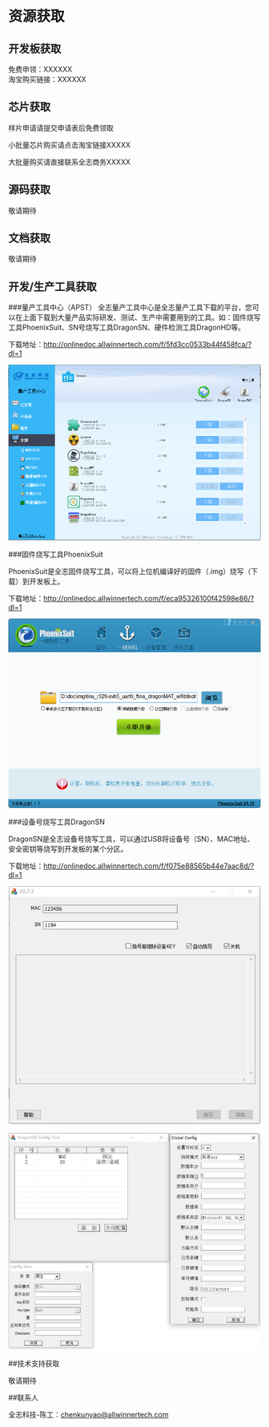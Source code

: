 # 资源获取



## 开发板获取

免费申领：XXXXXX  
淘宝购买链接：XXXXXX    


## 芯片获取

样片申请请提交申请表后免费领取 

小批量芯片购买请点击淘宝链接XXXXX    

大批量购买请直接联系全志商务XXXXX    

## 源码获取

敬请期待

## 文档获取

敬请期待

## 开发/生产工具获取

###量产工具中心（APST）
全志量产工具中心是全志量产工具下载的平台，您可以在上面下载到大量产品实际研发、测试、生产中需要用到的工具。如：固件烧写工具PhoenixSuit、SN号烧写工具DragonSN、硬件检测工具DragonHD等。  

下载地址：<http://onlinedoc.allwinnertech.com/f/5fd3cc0533b44f458fca/?dl=1>

![APST截图](./assets/img/APST截图.png)





###固件烧写工具PhoenixSuit

PhoenixSuit是全志固件烧写工具，可以将上位机编译好的固件（.img）烧写（下载）到开发板上。    

下载地址：<http://onlinedoc.allwinnertech.com/f/eca95326100f42598e86/?dl=1>

![PhoenixSuit截图](assets/img/PhoenixSuit%E6%88%AA%E5%9B%BE.png)



###设备号烧写工具DragonSN

DragonSN是全志设备号烧写工具，可以通过USB将设备号（SN）、MAC地址、安全密钥等烧写到开发板的某个分区。

下载地址：<http://onlinedoc.allwinnertech.com/f/f075e88565b44e7aac8d/?dl=1>   

![DragonSN截图](assets/img/DragonSN%E6%88%AA%E5%9B%BE.png)

![DragonSN配置截图](assets/img/DragonSN%E9%85%8D%E7%BD%AE%E6%88%AA%E5%9B%BE.png)

##技术支持获取

敬请期待



##联系人

全志科技-陈工：chenkunyao@allwinnertech.com

